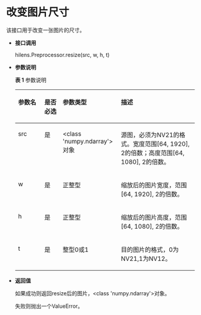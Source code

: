 # 改变图片尺寸<a name="hilens_05_0014"></a>

该接口用于改变一张图片的尺寸。

-   **接口调用**

    hilens.Preprocessor.resize\(src, w, h, t\)

-   **参数说明**

    **表 1**  参数说明

    <a name="table16857554163716"></a>
    <table><thead align="left"><tr id="row188586546376"><th class="cellrowborder" valign="top" width="14.601460146014599%" id="mcps1.2.5.1.1"><p id="p58581554133717"><a name="p58581554133717"></a><a name="p58581554133717"></a><strong id="b1170317162316"><a name="b1170317162316"></a><a name="b1170317162316"></a>参数名</strong></p>
    </th>
    <th class="cellrowborder" valign="top" width="10.241024102410242%" id="mcps1.2.5.1.2"><p id="p491214549222"><a name="p491214549222"></a><a name="p491214549222"></a><strong id="b19136121982312"><a name="b19136121982312"></a><a name="b19136121982312"></a>是否必选</strong></p>
    </th>
    <th class="cellrowborder" valign="top" width="32.39323932393239%" id="mcps1.2.5.1.3"><p id="p863565417226"><a name="p863565417226"></a><a name="p863565417226"></a><strong id="b106031082237"><a name="b106031082237"></a><a name="b106031082237"></a>参数类型</strong></p>
    </th>
    <th class="cellrowborder" valign="top" width="42.76427642764276%" id="mcps1.2.5.1.4"><p id="p9858125420370"><a name="p9858125420370"></a><a name="p9858125420370"></a><strong id="b1554411382316"><a name="b1554411382316"></a><a name="b1554411382316"></a>描述</strong></p>
    </th>
    </tr>
    </thead>
    <tbody><tr id="row385845423714"><td class="cellrowborder" valign="top" width="14.601460146014599%" headers="mcps1.2.5.1.1 "><p id="p1485895493713"><a name="p1485895493713"></a><a name="p1485895493713"></a>src</p>
    </td>
    <td class="cellrowborder" valign="top" width="10.241024102410242%" headers="mcps1.2.5.1.2 "><p id="p69121354172218"><a name="p69121354172218"></a><a name="p69121354172218"></a>是</p>
    </td>
    <td class="cellrowborder" valign="top" width="32.39323932393239%" headers="mcps1.2.5.1.3 "><p id="p136361154122212"><a name="p136361154122212"></a><a name="p136361154122212"></a><span>&lt;</span><span>class 'numpy.ndarray'</span><span>&gt;</span>对象</p>
    </td>
    <td class="cellrowborder" valign="top" width="42.76427642764276%" headers="mcps1.2.5.1.4 "><p id="p5858115412372"><a name="p5858115412372"></a><a name="p5858115412372"></a>源图，必须为NV21的格式。宽度范围[64, 1920], 2的倍数；高度范围[64, 1080], 2的倍数。</p>
    </td>
    </tr>
    <tr id="row1285895403720"><td class="cellrowborder" valign="top" width="14.601460146014599%" headers="mcps1.2.5.1.1 "><p id="p985895415373"><a name="p985895415373"></a><a name="p985895415373"></a>w</p>
    </td>
    <td class="cellrowborder" valign="top" width="10.241024102410242%" headers="mcps1.2.5.1.2 "><p id="p13912154122215"><a name="p13912154122215"></a><a name="p13912154122215"></a>是</p>
    </td>
    <td class="cellrowborder" valign="top" width="32.39323932393239%" headers="mcps1.2.5.1.3 "><p id="p2063618548229"><a name="p2063618548229"></a><a name="p2063618548229"></a>正整型</p>
    </td>
    <td class="cellrowborder" valign="top" width="42.76427642764276%" headers="mcps1.2.5.1.4 "><p id="p085855416375"><a name="p085855416375"></a><a name="p085855416375"></a>缩放后的图片宽度，范围[64, 1920], 2的倍数。</p>
    </td>
    </tr>
    <tr id="row168581354193712"><td class="cellrowborder" valign="top" width="14.601460146014599%" headers="mcps1.2.5.1.1 "><p id="p118584543377"><a name="p118584543377"></a><a name="p118584543377"></a>h</p>
    </td>
    <td class="cellrowborder" valign="top" width="10.241024102410242%" headers="mcps1.2.5.1.2 "><p id="p1191216547220"><a name="p1191216547220"></a><a name="p1191216547220"></a>是</p>
    </td>
    <td class="cellrowborder" valign="top" width="32.39323932393239%" headers="mcps1.2.5.1.3 "><p id="p1963618546229"><a name="p1963618546229"></a><a name="p1963618546229"></a>正整型</p>
    </td>
    <td class="cellrowborder" valign="top" width="42.76427642764276%" headers="mcps1.2.5.1.4 "><p id="p1287941012388"><a name="p1287941012388"></a><a name="p1287941012388"></a>缩放后的图片高度，范围[64, 1080], 2的倍数。</p>
    </td>
    </tr>
    <tr id="row1285845453710"><td class="cellrowborder" valign="top" width="14.601460146014599%" headers="mcps1.2.5.1.1 "><p id="p12858125483716"><a name="p12858125483716"></a><a name="p12858125483716"></a>t</p>
    </td>
    <td class="cellrowborder" valign="top" width="10.241024102410242%" headers="mcps1.2.5.1.2 "><p id="p1291225452213"><a name="p1291225452213"></a><a name="p1291225452213"></a>是</p>
    </td>
    <td class="cellrowborder" valign="top" width="32.39323932393239%" headers="mcps1.2.5.1.3 "><p id="p1863665482217"><a name="p1863665482217"></a><a name="p1863665482217"></a>整型0或1</p>
    </td>
    <td class="cellrowborder" valign="top" width="42.76427642764276%" headers="mcps1.2.5.1.4 "><p id="p17858185463712"><a name="p17858185463712"></a><a name="p17858185463712"></a>目的图片的格式，0为NV21,1为NV12。</p>
    </td>
    </tr>
    </tbody>
    </table>


-   **返回值**

    如果成功则返回resize后的图片，<class 'numpy.ndarray'\>对象。

    失败则抛出一个ValueError。


